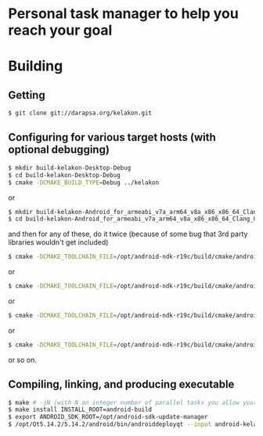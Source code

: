 # Personal task manager to help you reach your goal

# Building

## Getting

```sh
$ git clone git://darapsa.org/kelakon.git
```

## Configuring for various target hosts (with optional debugging)

```sh
$ mkdir build-kelakon-Desktop-Debug
$ cd build-kelakon-Desktop-Debug
$ cmake -DCMAKE_BUILD_TYPE=Debug ../kelakon
```

or

```sh
$ mkdir build-kelakon-Android_for_armeabi_v7a_arm64_v8a_x86_x86_64_Clang_Qt_5_14_2_for_Android-Debug
$ cd build-kelakon-Android_for_armeabi_v7a_arm64_v8a_x86_x86_64_Clang_Qt_5_14_2_for_Android-Debug
```

and then for any of these, do it twice (because of some bug that 3rd party libraries wouldn't get included)

```sh
$ cmake -DCMAKE_TOOLCHAIN_FILE=/opt/android-ndk-r19c/build/cmake/android.toolchain.cmake -DCMAKE_FIND_ROOT_PATH=/opt/Qt5.14.2/5.14.2/android -DANDROID_NATIVE_API_LEVEL=21 -DANDROID_ABI=arm64-v8a -DANDROID_SDK=/opt/android-sdk-update-manager -DCMAKE_PREFIX_PATH=/opt/Qt5.14.2/5.14.2/android -DCMAKE_BUILD_TYPE=Debug ../kelakon
```

or

```sh
$ cmake -DCMAKE_TOOLCHAIN_FILE=/opt/android-ndk-r19c/build/cmake/android.toolchain.cmake -DCMAKE_FIND_ROOT_PATH=/opt/Qt5.14.2/5.14.2/android -DANDROID_NATIVE_API_LEVEL=21 -DANDROID_ABI=armeabi-v7a -DANDROID_SDK=/opt/android-sdk-update-manager -DCMAKE_PREFIX_PATH=/opt/Qt5.14.2/5.14.2/android -DCMAKE_BUILD_TYPE=Debug ../kelakon
```

or

```sh
$ cmake -DCMAKE_TOOLCHAIN_FILE=/opt/android-ndk-r19c/build/cmake/android.toolchain.cmake -DCMAKE_FIND_ROOT_PATH=/opt/Qt5.14.2/5.14.2/android -DANDROID_NATIVE_API_LEVEL=21 -DANDROID_ABI=x86 -DANDROID_SDK=/opt/android-sdk-update-manager -DCMAKE_PREFIX_PATH=/opt/Qt5.14.2/5.14.2/android -DCMAKE_BUILD_TYPE=Debug ../kelakon
```

or

```sh
$ cmake -DCMAKE_TOOLCHAIN_FILE=/opt/android-ndk-r19c/build/cmake/android.toolchain.cmake -DCMAKE_FIND_ROOT_PATH=/opt/Qt5.14.2/5.14.2/android -DANDROID_NATIVE_API_LEVEL=21 -DANDROID_ABI=x86_64 -DANDROID_SDK=/opt/android-sdk-update-manager -DCMAKE_PREFIX_PATH=/opt/Qt5.14.2/5.14.2/android -DCMAKE_BUILD_TYPE=Debug ../kelakon
```

or so on.

## Compiling, linking, and producing executable

```sh
$ make # -jN (with N an integer number of parallel tasks you allow your computer to run for compiling this)
$ make install INSTALL_ROOT=android-build
$ export ANDROID_SDK_ROOT=/opt/android-sdk-update-manager
$ /opt/Qt5.14.2/5.14.2/android/bin/androiddeployqt --input android-kelakon-deployment-settings.json --output android-build --android-platform android-24
```
